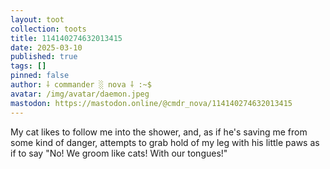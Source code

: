 ```yaml
---
layout: toot
collection: toots
title: 114140274632013415
date: 2025-03-10
published: true
tags: []
pinned: false
author: ⸸ commander ░ nova ⸸ :~$
avatar: /img/avatar/daemon.jpeg
mastodon: https://mastodon.online/@cmdr_nova/114140274632013415
---
```


My cat likes to follow me into the shower, and, as if he's saving me from some kind of danger, attempts to grab hold of my leg with his little paws as if to say "No! We groom like cats! With our tongues!"
